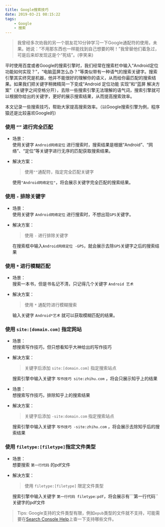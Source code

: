 ```yaml
---
title: Google搜索技巧
date: 2019-03-21 08:15:22
tags:
    - Google
    - 搜索
---
```


> 我曾经多次劝我的另一个朋友花10分钟学习一下Google通配符的使用，未果。她说：“不用那东西也一样能找到自己想要的啊！”我曾替他们着急过，可是后来却发现这是个“死结”。(李笑来)

<!-- more -->


平时使用百度或者Google的搜索引擎时，我们经常在搜索栏中输入“Android定位功能如何实现？”，“电脑蓝屏怎么办？”等类似带有一种语气的搜索关键字。搜索引擎其实终究是机器，他并不能很好的理解你的语义，从而给你最匹配的搜索结果。如果我们把关键字稍微精简一下变成“Android 定位功能 实现”和“蓝屏 解决方案”（关键字之间空格分开），去除一些搜索引擎无法理解的语气词，搜索引擎就可以根据你给出的关键字，更好的展示搜索结果，从而提高搜索效率。

本文记录一些搜索技巧，帮助大家提高搜索效率。（以Google搜索引擎为例，程序猿还是比较喜欢Google的）    


### 使用 ``“”`` 进行完全匹配    

- 场景：    
使用关键字 ``Android网络定位`` 进行搜索时，搜索结果是根据“Android”、“网络”、“定位”等关键字进行无序的匹配获取搜索结果。
- 解决方案：  
    > 使用``""``通配符，指定完全匹配关键字  

    使用``"Android网络定位"``，将会展示关键字完全匹配的搜索结果。   

### 使用 ``-`` 排除关键字   

- 场景：    
使用关键字 ``Android网络定位`` 进行搜索时，不想出现``GPS``关键字。
- 解决方案：    
    > 使用 ``-`` 进行排除关键字 

    在搜索框中输入``Android网络定位 -GPS``，就会展示去除``GPS``关键字之后的搜索结果     


### 使用 ``*`` 进行模糊匹配
- 场景：    
搜索一本书，但是书名记不清，只记得几个关键字 ``Android 艺术``
- 解决方案：
    > 使用 ``*`` 通配符进行模糊搜索 

    输入关键字 ``Android*艺术`` 就可以获取模糊匹配的结果。  


### 使用 ``site:[domain.com]`` 指定网站
- 场景：    
想搜索写作技巧，但只想看知乎大神给出的写作技巧
- 解决方案：    
    > 关键字后添加 ``site:[domain.com]`` 指定搜索站点

    搜索引擎中输入关键字 ``写作技巧 site:zhihu.com`` ，将会只展示知乎上的结果

- 场景：    
想搜索写作技巧，排除知乎上的搜索结果
- 解决方案：    
    > 关键字后添加 ``-site:domain.com`` 指定搜索站点

    搜索引擎中输入关键字 ``写作技巧 -site:zhihu.com`` ，将会展示去除知乎后的搜索结果


### 使用 ``filetype:[filetype]``指定文件类型
- 场景：    
想要搜索 ``第一行代码`` 的pdf文件
- 解决方案：    
    > 使用 ``filetype:[filetype]`` 限定文件类型

    搜索引擎中输入关键字 ``第一行代码 filetype:pdf``，将会展示有```第一行代码`` 关键字的pdf文件

> Tips: Google支持的文件类型有限，例如``epub``类型的文件就不支持，可能需要在[Search Console Help](https://support.google.com/webmasters/answer/35287?hl=en)上查一下支持哪些文件。
